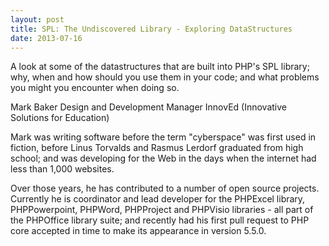 ```yaml
---
layout: post
title: SPL: The Undiscovered Library - Exploring DataStructures
date: 2013-07-16
---
```


A look at some of the datastructures that are built into PHP's SPL library; why, when and how should you use them in your code; and what problems you might you encounter when doing so.
 
Mark Baker
Design and Development Manager
InnovEd (Innovative Solutions for Education)

Mark was writing software before the term "cyberspace" was first used in fiction, before Linus Torvalds and Rasmus Lerdorf graduated from high school; and was developing for the Web in the days when the internet had less than 1,000 websites.

Over those years, he has contributed to a number of open source projects. Currently he is coordinator and lead developer for the PHPExcel library, PHPPowerpoint, PHPWord, PHPProject and PHPVisio libraries - all part of the PHPOffice library suite; and recently had his first pull request to PHP core accepted in time to make its appearance in version 5.5.0.